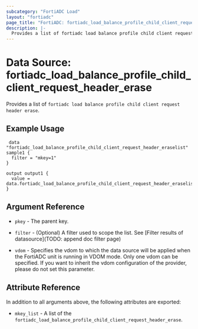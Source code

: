 ```yaml
---
subcategory: "FortiADC Load"
layout: "fortiadc"
page_title: "FortiADC: fortiadc_load_balance_profile_child_client_request_header_erase"
description: |-
  Provides a list of fortiadc load balance profile child client request header erase
---
```


# Data Source: fortiadc_load_balance_profile_child_client_request_header_erase
Provides a list of `fortiadc load balance profile child client request header erase`.

## Example Usage

```hcl
 data "fortiadc_load_balance_profile_child_client_request_header_eraselist" sample1 {
  filter = "mkey=1"
}

output output1 {
  value = data.fortiadc_load_balance_profile_child_client_request_header_eraselist.sample1.mkey_list
}
```

## Argument Reference

* `pkey` - The parent key.
* `filter` - (Optional) A filter used to scope the list. See [Filter results of datasource](TODO: append doc filter page)

* `vdom` - Specifies the vdom to which the data source will be applied when the FortiADC unit is running in VDOM mode. Only one vdom can be specified. If you want to inherit the vdom configuration of the provider, please do not set this parameter.

## Attribute Reference

In addition to all arguments above, the following attributes are exported:

* `mkey_list` -  A list of the `fortiadc_load_balance_profile_child_client_request_header_erase`.
